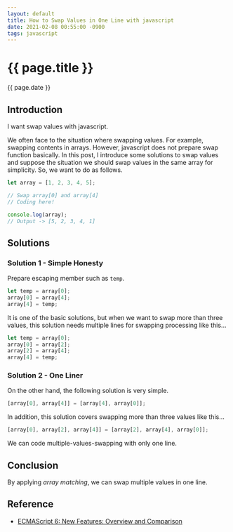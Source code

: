 ```yaml
---
layout: default
title: How to Swap Values in One Line with javascript
date: 2021-02-08 00:55:00 -0900
tags: javascript
---
```


# {{ page.title }}
{{ page.date }}
## Introduction
I want swap values with javascript.

We often face to the situation where swapping values. For example, swapping contents in arrays. However, javascript does not prepare swap function basically. In this post, I introduce some solutions to swap values and suppose the situation we should swap values in the same array for simplicity. So, we want to do as follows.

```js
let array = [1, 2, 3, 4, 5];

// Swap array[0] and array[4]
// Coding here!

console.log(array);
// Output -> [5, 2, 3, 4, 1]
```

## Solutions
### Solution 1 - Simple Honesty
Prepare escaping member such as `temp`.
```js
let temp = array[0];
array[0] = array[4];
array[4] = temp;
```
It is one of the basic solutions, but when we want to swap more than three values, this solution needs multiple lines for swapping processing like this...
```js
let temp = array[0];
array[0] = array[2];
array[2] = array[4];
array[4] = temp;
```

### Solution 2 - One Liner
On the other hand, the following solution is very simple.
```js
[array[0], array[4]] = [array[4], array[0]];
```
In addition, this solution covers swapping more than three values like this...
```js
[array[0], array[2], array[4]] = [array[2], array[4], array[0]];
```
We can code multiple-values-swapping with only one line.

## Conclusion
By applying *array matching*, we can swap multiple values in one line.

## Reference
- [ECMAScript 6: New Features: Overview and Comparison](http://es6-features.org/#ArrayMatching)